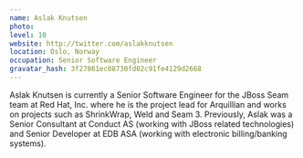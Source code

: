 ```yaml
---
name: Aslak Knutsen
photo:
level: 10
website: http://twitter.com/aslakknutsen
location: Oslo, Norway
occupation: Senior Software Engineer
gravatar_hash: 3f27861ec08730fd02c91fe4129d2668
---
```

Aslak Knutsen is currently a Senior Software Engineer for the JBoss Seam team at
Red Hat, Inc. where he is the project lead for Arquillian and works on projects
such as ShrinkWrap, Weld and Seam 3. Previously, Aslak was a Senior Consultant
at Conduct AS (working with JBoss related technologies) and Senior Developer at
EDB ASA (working with electronic billing/banking systems).
